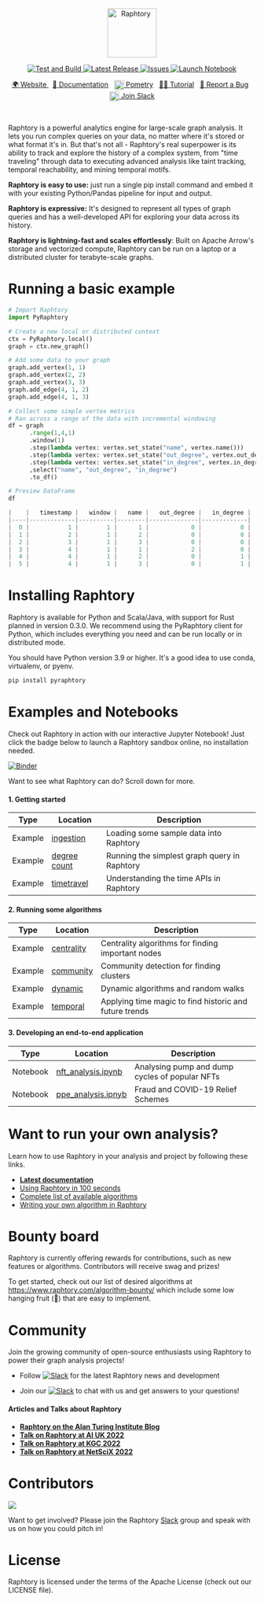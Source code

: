 <br>
<p align="center">
  <img src="https://user-images.githubusercontent.com/6665739/130641943-fa7fcdb8-a0e7-4aa4-863f-3df61b5de775.png" alt="Raphtory" height="100"/>
</p>
<p align="center">
</p>


<p align="center">
<a href="https://github.com/Raphtory/Raphtory/actions/workflows/test.yml/badge.svg">
<img alt="Test and Build" src="https://github.com/Raphtory/Raphtory/actions/workflows/test.yml/badge.svg" />
</a>
<a href="https://github.com/Raphtory/Raphtory/releases">
<img alt="Latest Release" src="https://img.shields.io/github/v/release/Raphtory/Raphtory?color=brightgreen&include_prereleases" />
</a>
<a href="https://github.com/Raphtory/Raphtory/issues">
<img alt="Issues" src="https://img.shields.io/github/issues/Raphtory/Raphtory?color=brightgreen" />
</a>
<a href="https://mybinder.org/v2/gh/Raphtory/Raphtory/master?labpath=examples%2Fbinder_python%2Findex.ipynb">
<img alt="Launch Notebook" src="https://mybinder.org/badge_logo.svg" />
</a>
</p>
<p align="center">
<a href="https://www.raphtory.com">🌍 Website </a>
&nbsp
<a href="https://docs.raphtory.com/">📒 Documentation</a>
&nbsp 
<a href="https://www.pometry.com"><img src="https://user-images.githubusercontent.com/6665739/202438989-2859f8b8-30fb-4402-820a-563049e1fdb3.png" height="20" align="center"/> Pometry</a> 
&nbsp
<a href="https://docs.raphtory.com/en/master/Introduction/ingestion.html">🧙🏻‍ Tutorial</a> 
&nbsp
<a href="https://github.com/Raphtory/Raphtory/issues">🐛 Report a Bug</a> 
&nbsp
<a href="https://join.slack.com/t/raphtory/shared_invite/zt-xbebws9j-VgPIFRleJFJBwmpf81tvxA"><img src="https://user-images.githubusercontent.com/6665739/154071628-a55fb5f9-6994-4dcf-be03-401afc7d9ee0.png" height="20" align="center"/> Join Slack</a> 
</p>

<br>

Raphtory is a powerful analytics engine for large-scale graph analysis. It lets you run complex queries on your data, no matter where it's stored or what format it's in. But that's not all - Raphtory's real superpower is its ability to track and explore the history of a complex system, from "time traveling" through data to executing advanced analysis like taint tracking, temporal reachability, and mining temporal motifs.

**Raphtory is easy to use:** just run a single pip install command and embed it with your existing Python/Pandas pipeline for input and output.

**Raphtory is expressive:** It's designed to represent all types of graph queries and has a well-developed API for exploring your data across its history.

**Raphtory is lightning-fast and scales effortlessly**: Built on Apache Arrow's storage and vectorized compute, Raphtory can be run on a laptop or a distributed cluster for terabyte-scale graphs.

# Running a basic example

```python
# Import Raphtory
import PyRaphtory

# Create a new local or distributed context
ctx = PyRaphtory.local()
graph = ctx.new_graph()

# Add some data to your graph
graph.add_vertex(1, 1)
graph.add_vertex(2, 2)
graph.add_vertex(3, 3)
graph.add_edge(4, 1, 2)
graph.add_edge(4, 1, 3)

# Collect some simple vertex metrics
# Ran across a range of the data with incremental windowing
df = graph
      .range(1,4,1)
      .window(1)
      .step(lambda vertex: vertex.set_state("name", vertex.name()))
      .step(lambda vertex: vertex.set_state("out_degree", vertex.out_degree())) 
      .step(lambda vertex: vertex.set_state("in_degree", vertex.in_degree()))
      ,select("name", "out_degree", "in_degree")
      .to_df()

# Preview DataFrame
df

|    |   timestamp |   window |   name |   out_degree |   in_degree |
|----|-------------|----------|--------|--------------|-------------|
|  0 |           1 |        1 |      1 |            0 |           0 |
|  1 |           2 |        1 |      2 |            0 |           0 |
|  2 |           3 |        1 |      3 |            0 |           0 |
|  3 |           4 |        1 |      1 |            2 |           0 |
|  4 |           4 |        1 |      2 |            0 |           1 |
|  5 |           4 |        1 |      3 |            0 |           1 |
```

# Installing Raphtory 

Raphtory is available for Python and Scala/Java, with support for Rust planned in version 0.3.0. We recommend using the PyRaphtory client for Python, which includes everything you need and can be run locally or in distributed mode.

You should have Python version 3.9 or higher. It's a good idea to use conda, virtualenv, or pyenv. 

```bash
pip install pyraphtory
``` 

# Examples and Notebooks

Check out Raphtory in action with our interactive Jupyter Notebook! Just click the badge below to launch a Raphtory sandbox online, no installation needed.

 [![Binder](https://mybinder.org/badge_logo.svg)](https://mybinder.org/v2/gh/Raphtory/Raphtory/master?labpath=examples%2Fbinder_python%2Findex.ipynb) 

Want to see what Raphtory can do? Scroll down for more.

#### 1. Getting started

| Type | Location  | Description |
| ------------- | ------------- | ------------- |
| Example | <a href="https://docs.raphtory.com/en/master/Introduction/ingestion.html">ingestion</a> | Loading some sample data into Raphtory |
| Example | <a href="https://docs.raphtory.com/en/master/Introduction/analysis.html#Simplest-Raphtory-Query">degree count</a> | Running the simplest graph query in Raphtory|
| Example | <a href="https://docs.raphtory.com/en/master/Introduction/analysis.html#Time-API-Overview">timetravel</a> | Understanding the time APIs in Raphtory |

#### 2. Running some algorithms 

| Type | Location  | Description |
| ------------- | ------------- | ------------- |
| Example | <a href="https://docs.raphtory.com/en/master/_autodoc/com/raphtory/algorithms/generic/centrality/index.html">centrality</a> | Centrality algorithms for finding important nodes |
| Example | <a href="">community</a> | Community detection for finding clusters |
| Example | <a href="https://docs.raphtory.com/en/master/_autodoc/com/raphtory/algorithms/generic/dynamic/index.html">dynamic</a> | Dynamic algorithms and random walks |
| Example | <a href="">temporal</a> | Applying time magic to find historic and future trends |

#### 3. Developing an end-to-end application

| Type | Location  | Description |
| ------------- | ------------- | ------------- |
| Notebook | <a href="https://github.com/Raphtory/Raphtory/blob/master/examples/nft/src/main/python/nft_analysis.ipynb">nft_analysis.ipynb</a> | Analysing pump and dump cycles of popular NFTs |
| Notebook | <a href="https://github.com/Raphtory/Raphtory/blob/master/examples/companies-house/src/main/python/PPEContractsAnalysisNotebook.ipynb">ppe_analysis.ipnyb</a>  | Fraud and COVID-19 Relief Schemes |

# Want to run your own analysis?
Learn how to use Raphtory in your analysis and project by following these links.

- **[Latest documentation](https://docs.raphtory.com/)**
- [Using Raphtory in 100 seconds](https://docs.raphtory.com/en/master/Introduction/ingestion.html)
- [Complete list of available algorithms](https://docs.raphtory.com/en/master/_autodoc/com/raphtory/algorithms/generic/index.html)
- [Writing your own algorithm in Raphtory](https://docs.raphtory.com/en/master/Analysis/LOTR_six_degrees.html)

# Bounty board

Raphtory is currently offering rewards for contributions, such as new features or algorithms. Contributors will receive swag and prizes! 

To get started, check out our list of desired algorithms at https://www.raphtory.com/algorithm-bounty/ which include some low hanging fruit (🍇) that are easy to implement. 


# Community  
Join the growing community of open-source enthusiasts using Raphtory to power their graph analysis projects!

- Follow [![Slack](https://img.shields.io/twitter/follow/raphtory?label=@raphtory)](https://twitter.com/raphtory) for the latest Raphtory news and development

- Join our [![Slack](https://img.shields.io/badge/community-Slack-red)](https://join.slack.com/t/raphtory/shared_invite/zt-xbebws9j-VgPIFRleJFJBwmpf81tvxA) to chat with us and get answers to your questions!


#### Articles and Talks about Raphtory
- **[Raphtory on the Alan Turing Institute Blog](https://www.turing.ac.uk/blog/just-add-time-dizzying-potential-dynamic-graphs)**
- **[Talk on Raphtory at AI UK 2022](https://www.youtube.com/watch?v=7S9Ymnih-YM&list=PLuD_SqLtxSdVEUsCYlb5XjWm9D6WuNKEz&index=9)**
- **[Talk on Raphtory at KGC 2022](https://www.youtube.com/watch?v=37S4bSN5EaU)**
- **[Talk on Raphtory at NetSciX 2022](https://www.youtube.com/watch?v=QxhrONca4FE)**


# Contributors

<a href="https://github.com/raphtory/raphtory/graphs/contributors"><img src="https://contrib.rocks/image?repo=raphtory/raphtory"/></a>

Want to get involved? Please join the Raphtory [Slack](https://join.slack.com/t/raphtory/shared_invite/zt-xbebws9j-VgPIFRleJFJBwmpf81tvxA) group and speak with us on how you could pitch in!

# License  

Raphtory is licensed under the terms of the Apache License (check out our LICENSE file).



